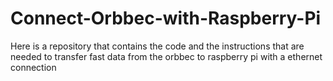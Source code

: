 # Connect-Orbbec-with-Raspberry-Pi
Here is a repository that contains the code and the instructions that are needed to  transfer fast data from the orbbec to raspberry pi  with a ethernet connection
